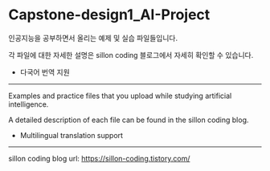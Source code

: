 # Capstone-design1_AI-Project


인공지능을 공부하면서 올리는 예제 및 실습 파일들입니다.

각 파일에 대한 자세한 설명은 sillon coding 블로그에서 자세히 확인할 수 있습니다.

* 다국어 번역 지원

-----------------------------------------------------------------------------
Examples and practice files that you upload while studying artificial intelligence.

A detailed description of each file can be found in the sillon coding blog.

* Multilingual translation support

-----------------------------------------------------------------------------

sillon coding blog
url: https://sillon-coding.tistory.com/



